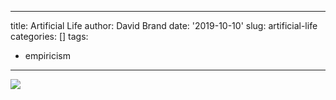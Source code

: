 

---
title: Artificial Life
author: David Brand
date: '2019-10-10'
slug: artificial-life
categories: []
tags:
  - empiricism
---

![](/post/2019-10-10-artificial-life_files/giphy.gif)
